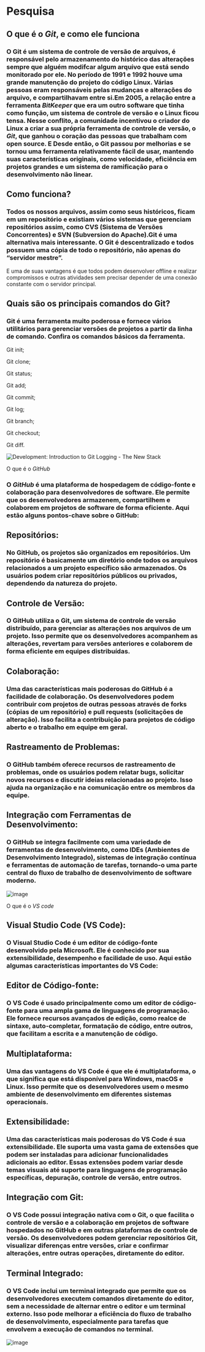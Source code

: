 # **Pesquisa**

## O que é o *Git*, e como ele funciona

### O Git é um sistema de controle de versão de arquivos, é responsável pelo armazenamento do histórico das alterações sempre que alguém modifcar algum arquivo que está sendo monitorado por ele. No período de 1991 e 1992 houve uma grande manutenção do projeto do código Linux. Várias pessoas eram responsáveis pelas mudanças e alterações do arquivo, e compartilhavam entre si.Em 2005, a relação entre a ferramenta *BitKeeper* que era um outro software que tinha como função, um sistema de controle de versão e o Linux ficou tensa. Nesse conflito, a comunidade incentivou o criador do Linux a criar a sua própria ferramenta de controle de versão, o *Git*, que ganhou o coração das pessoas que trabalham com open source. E Desde então, o Git passou por melhorias e se tornou uma ferramenta relativamente fácil de usar, mantendo suas características originais, como velocidade, eficiência em projetos grandes e um sistema de ramificação para o desenvolvimento não linear.

## Como funciona?

### Todos os nossos arquivos, assim como seus históricos, ficam em um repositório e existiam vários sistemas que gerenciam repositórios assim, como CVS (Sistema de Versões Concorrentes) e SVN (Subversion do Apache).Git é uma alternativa mais interessante. O Git é descentralizado e todos possuem uma cópia de todo o repositório, não apenas do “servidor mestre”.
E uma de suas vantagens é que todos podem desenvolver offline e realizar compromissos e outras atividades sem precisar depender de uma conexão constante com o servidor principal.

## Quais são os principais comandos do Git?

### Git é uma ferramenta muito poderosa e fornece vários utilitários para gerenciar versões de projetos a partir da linha de comando. Confira os comandos básicos da ferramenta.

Git init;

Git clone;

Git status;

Git add;

Git commit;

Git log;

Git branch;

Git checkout;

Git diff.

<img src="https://cdn.thenewstack.io/media/2021/08/4ce8bc99-git.png" alt="Development: Introduction to Git Logging - The New Stack"/>

O que é o *GitHub*

### O *GitHub* é uma plataforma de hospedagem de código-fonte e colaboração para desenvolvedores de software. Ele permite que os desenvolvedores armazenem, compartilhem e colaborem em projetos de software de forma eficiente. Aqui estão alguns pontos-chave sobre o GitHub:

## Repositórios: 
### No GitHub, os projetos são organizados em repositórios. Um repositório é basicamente um diretório onde todos os arquivos relacionados a um projeto específico são armazenados. Os usuários podem criar repositórios públicos ou privados, dependendo da natureza do projeto.

## Controle de Versão: 
### O GitHub utiliza o Git, um sistema de controle de versão distribuído, para gerenciar as alterações nos arquivos de um projeto. Isso permite que os desenvolvedores acompanhem as alterações, revertam para versões anteriores e colaborem de forma eficiente em equipes distribuídas.

## Colaboração: 
### Uma das características mais poderosas do GitHub é a facilidade de colaboração. Os desenvolvedores podem contribuir com projetos de outras pessoas através de forks (cópias de um repositório) e pull requests (solicitações de alteração). Isso facilita a contribuição para projetos de código aberto e o trabalho em equipe em geral.

## Rastreamento de Problemas: 
### O GitHub também oferece recursos de rastreamento de problemas, onde os usuários podem relatar bugs, solicitar novos recursos e discutir ideias relacionadas ao projeto. Isso ajuda na organização e na comunicação entre os membros da equipe.

## Integração com Ferramentas de Desenvolvimento: 
### O GitHub se integra facilmente com uma variedade de ferramentas de desenvolvimento, como IDEs (Ambientes de Desenvolvimento Integrado), sistemas de integração contínua e ferramentas de automação de tarefas, tornando-o uma parte central do fluxo de trabalho de desenvolvimento de software moderno.
<img />![image](https://github.com/daviandany/aula-git2/assets/163961438/1b8ac273-9c12-45f8-9cce-dc052ab61177)

O que é o *VS code*

## Visual Studio Code (VS Code):
### O Visual Studio Code é um editor de código-fonte desenvolvido pela Microsoft. Ele é conhecido por sua extensibilidade, desempenho e facilidade de uso. Aqui estão algumas características importantes do VS Code:

## Editor de Código-fonte:
### O VS Code é usado principalmente como um editor de código-fonte para uma ampla gama de linguagens de programação. Ele fornece recursos avançados de edição, como realce de sintaxe, auto-completar, formatação de código, entre outros, que facilitam a escrita e a manutenção de código.

## Multiplataforma: 
### Uma das vantagens do VS Code é que ele é multiplataforma, o que significa que está disponível para Windows, macOS e Linux. Isso permite que os desenvolvedores usem o mesmo ambiente de desenvolvimento em diferentes sistemas operacionais.

## Extensibilidade:
### Uma das características mais poderosas do VS Code é sua extensibilidade. Ele suporta uma vasta gama de extensões que podem ser instaladas para adicionar funcionalidades adicionais ao editor. Essas extensões podem variar desde temas visuais até suporte para linguagens de programação específicas, depuração, controle de versão, entre outros.

## Integração com Git: 
### O VS Code possui integração nativa com o Git, o que facilita o controle de versão e a colaboração em projetos de software hospedados no GitHub e em outras plataformas de controle de versão. Os desenvolvedores podem gerenciar repositórios Git, visualizar diferenças entre versões, criar e confirmar alterações, entre outras operações, diretamente do editor.

## Terminal Integrado: 
### O VS Code inclui um terminal integrado que permite que os desenvolvedores executem comandos diretamente do editor, sem a necessidade de alternar entre o editor e um terminal externo. Isso pode melhorar a eficiência do fluxo de trabalho de desenvolvimento, especialmente para tarefas que envolvem a execução de comandos no terminal.

 ![image](https://github.com/daviandany/aula-git2/assets/163961438/cdc346f8-3cb1-4fcf-bb48-7e1d9e2e704f)

